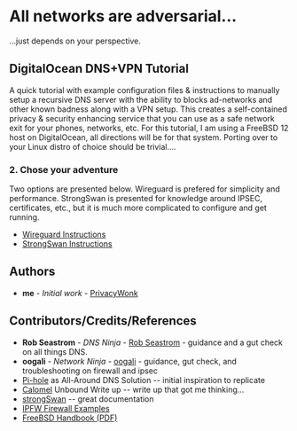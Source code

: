 # All networks are adversarial...

...just depends on your perspective.

## DigitalOcean DNS+VPN Tutorial 

A quick tutorial with example configuration files & instructions to manually setup a recursive DNS server with the ability to blocks ad-networks and other known badness along with a  VPN setup. This creates a self-contained privacy & security enhancing service that you can use as a safe network exit for your phones, networks, etc. For this tutorial, I am using a FreeBSD 12 host on DigitalOcean, all directions will be for that system. Porting over to your Linux distro of choice should be trivial....


### 2. Chose your adventure
Two options are presented below. Wireguard is prefered for simplicity and performance. StrongSwan is presented for knowledge around IPSEC, certificates, etc., but it is much more complicated to configure and get running.

 - [Wireguard Instructions](https://github.com/Privacywonk/CloakAndDagger/tree/master/wireguard)
 - [StrongSwan Instructions](https://github.com/Privacywonk/CloakAndDagger/tree/master/strongswan)



## Authors

* **me** - *Initial work* - [PrivacyWonk](https://github.com/PrivacyWonk)

## Contributors/Credits/References

* **Rob Seastrom** - *DNS Ninja* - [Rob Seastrom](https://github.com/res3066) - guidance and a gut check on all things DNS.
* **oogali** - *Network Ninja* - [oogali](https://github.com/oogali) - guidance, gut check, and troubleshooting on firewall and ipsec
* [Pi-hole](https://docs.pi-hole.net/guides/unbound/) as All-Around DNS Solution -- initial inspiration to replicate
* [Calomel](https://calomel.org/unbound_dns.html) Unbound Write up -- write up that got me thinking...
* [strongSwan](https://wiki.strongswan.org/projects/strongswan/wiki) -- great documentation
* [IPFW Firewall Examples](http://www.freebsdonline.com/content/view/725/531/)
* [FreeBSD Handbook (PDF)](http://ftp.freebsd.org/pub/FreeBSD/doc/handbook/book.pdf)
